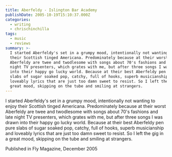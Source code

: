 ```yaml
---
title: Aberfeldy - Islington Bar Academy
publishDate: 2005-10-19T15:10:37.000Z
categories:
  - writing
  - chrischinchilla
tags:
  - music
  - reviews
summary: >-
  I started Aberfeldy's set in a grumpy mood, intentionally not wanting to enjoy
  their Scottish tinged Americana. Predominately because at their worst
  Aberfeldy are twee and twodlesome with songs about 70's fashions and late
  night TV presenters, which grates with me, but after three songs I was drawn
  into their happy go lucky world. Because at their best Aberfeldy pen pure
  slabs of sugar soaked pop, catchy, full of hooks, superb musicianship and
  loveably lyrics that are just too damn sweet to resist. So I left the gig in a
  great mood, skipping on the tube and smiling at strangers.
---
```


I started Aberfeldy's set in a grumpy mood, intentionally not wanting to enjoy their Scottish tinged Americana. Predominately because at their worst Aberfeldy are twee and twodlesome with songs about 70's fashions and late night TV presenters, which grates with me, but after three songs I was drawn into their happy go lucky world. Because at their best Aberfeldy pen pure slabs of sugar soaked pop, catchy, full of hooks, superb musicianship and loveably lyrics that are just too damn sweet to resist. So I left the gig in a great mood, skipping on the tube and smiling at strangers.

Published in Fly Magazine, December 2005
